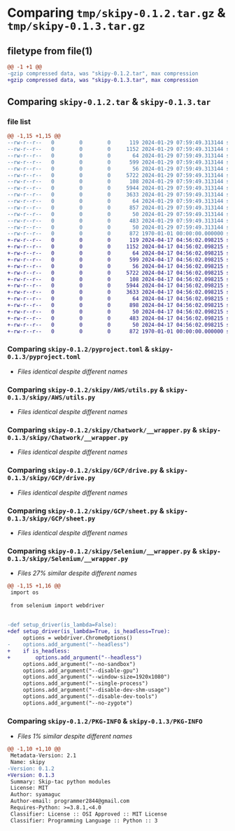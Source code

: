 # Comparing `tmp/skipy-0.1.2.tar.gz` & `tmp/skipy-0.1.3.tar.gz`

## filetype from file(1)

```diff
@@ -1 +1 @@
-gzip compressed data, was "skipy-0.1.2.tar", max compression
+gzip compressed data, was "skipy-0.1.3.tar", max compression
```

## Comparing `skipy-0.1.2.tar` & `skipy-0.1.3.tar`

### file list

```diff
@@ -1,15 +1,15 @@
--rw-r--r--   0        0        0      119 2024-01-29 07:59:49.313144 skipy-0.1.2/README.md
--rw-r--r--   0        0        0     1152 2024-01-29 07:59:49.313144 skipy-0.1.2/pyproject.toml
--rw-r--r--   0        0        0       64 2024-01-29 07:59:49.313144 skipy-0.1.2/skipy/AWS/__init__.py
--rw-r--r--   0        0        0      599 2024-01-29 07:59:49.313144 skipy-0.1.2/skipy/AWS/utils.py
--rw-r--r--   0        0        0       56 2024-01-29 07:59:49.313144 skipy-0.1.2/skipy/Chatwork/__init__.py
--rw-r--r--   0        0        0     5722 2024-01-29 07:59:49.313144 skipy-0.1.2/skipy/Chatwork/__wrapper.py
--rw-r--r--   0        0        0      108 2024-01-29 07:59:49.313144 skipy-0.1.2/skipy/GCP/__init__.py
--rw-r--r--   0        0        0     5944 2024-01-29 07:59:49.313144 skipy-0.1.2/skipy/GCP/drive.py
--rw-r--r--   0        0        0     3633 2024-01-29 07:59:49.313144 skipy-0.1.2/skipy/GCP/sheet.py
--rw-r--r--   0        0        0       64 2024-01-29 07:59:49.313144 skipy-0.1.2/skipy/Selenium/__init__.py
--rw-r--r--   0        0        0      857 2024-01-29 07:59:49.313144 skipy-0.1.2/skipy/Selenium/__wrapper.py
--rw-r--r--   0        0        0       50 2024-01-29 07:59:49.313144 skipy-0.1.2/skipy/Slack/__init__.py
--rw-r--r--   0        0        0      483 2024-01-29 07:59:49.313144 skipy-0.1.2/skipy/Slack/__wrapper.py
--rw-r--r--   0        0        0       50 2024-01-29 07:59:49.313144 skipy-0.1.2/skipy/__init__.py
--rw-r--r--   0        0        0      872 1970-01-01 00:00:00.000000 skipy-0.1.2/PKG-INFO
+-rw-r--r--   0        0        0      119 2024-04-17 04:56:02.098215 skipy-0.1.3/README.md
+-rw-r--r--   0        0        0     1152 2024-04-17 04:56:02.098215 skipy-0.1.3/pyproject.toml
+-rw-r--r--   0        0        0       64 2024-04-17 04:56:02.098215 skipy-0.1.3/skipy/AWS/__init__.py
+-rw-r--r--   0        0        0      599 2024-04-17 04:56:02.098215 skipy-0.1.3/skipy/AWS/utils.py
+-rw-r--r--   0        0        0       56 2024-04-17 04:56:02.098215 skipy-0.1.3/skipy/Chatwork/__init__.py
+-rw-r--r--   0        0        0     5722 2024-04-17 04:56:02.098215 skipy-0.1.3/skipy/Chatwork/__wrapper.py
+-rw-r--r--   0        0        0      108 2024-04-17 04:56:02.098215 skipy-0.1.3/skipy/GCP/__init__.py
+-rw-r--r--   0        0        0     5944 2024-04-17 04:56:02.098215 skipy-0.1.3/skipy/GCP/drive.py
+-rw-r--r--   0        0        0     3633 2024-04-17 04:56:02.098215 skipy-0.1.3/skipy/GCP/sheet.py
+-rw-r--r--   0        0        0       64 2024-04-17 04:56:02.098215 skipy-0.1.3/skipy/Selenium/__init__.py
+-rw-r--r--   0        0        0      898 2024-04-17 04:56:02.098215 skipy-0.1.3/skipy/Selenium/__wrapper.py
+-rw-r--r--   0        0        0       50 2024-04-17 04:56:02.098215 skipy-0.1.3/skipy/Slack/__init__.py
+-rw-r--r--   0        0        0      483 2024-04-17 04:56:02.098215 skipy-0.1.3/skipy/Slack/__wrapper.py
+-rw-r--r--   0        0        0       50 2024-04-17 04:56:02.098215 skipy-0.1.3/skipy/__init__.py
+-rw-r--r--   0        0        0      872 1970-01-01 00:00:00.000000 skipy-0.1.3/PKG-INFO
```

### Comparing `skipy-0.1.2/pyproject.toml` & `skipy-0.1.3/pyproject.toml`

 * *Files identical despite different names*

### Comparing `skipy-0.1.2/skipy/AWS/utils.py` & `skipy-0.1.3/skipy/AWS/utils.py`

 * *Files identical despite different names*

### Comparing `skipy-0.1.2/skipy/Chatwork/__wrapper.py` & `skipy-0.1.3/skipy/Chatwork/__wrapper.py`

 * *Files identical despite different names*

### Comparing `skipy-0.1.2/skipy/GCP/drive.py` & `skipy-0.1.3/skipy/GCP/drive.py`

 * *Files identical despite different names*

### Comparing `skipy-0.1.2/skipy/GCP/sheet.py` & `skipy-0.1.3/skipy/GCP/sheet.py`

 * *Files identical despite different names*

### Comparing `skipy-0.1.2/skipy/Selenium/__wrapper.py` & `skipy-0.1.3/skipy/Selenium/__wrapper.py`

 * *Files 27% similar despite different names*

```diff
@@ -1,15 +1,16 @@
 import os
 
 from selenium import webdriver
 
 
-def setup_driver(is_lambda=False):
+def setup_driver(is_lambda=True, is_headless=True):
     options = webdriver.ChromeOptions()
-    options.add_argument("--headless")
+    if is_headless:
+        options.add_argument("--headless")
     options.add_argument("--no-sandbox")
     options.add_argument("--disable-gpu")
     options.add_argument("--window-size=1920x1080")
     options.add_argument("--single-process")
     options.add_argument("--disable-dev-shm-usage")
     options.add_argument("--disable-dev-tools")
     options.add_argument("--no-zygote")
```

### Comparing `skipy-0.1.2/PKG-INFO` & `skipy-0.1.3/PKG-INFO`

 * *Files 1% similar despite different names*

```diff
@@ -1,10 +1,10 @@
 Metadata-Version: 2.1
 Name: skipy
-Version: 0.1.2
+Version: 0.1.3
 Summary: Skip-tac python modules
 License: MIT
 Author: syamaguc
 Author-email: programmer2844@gmail.com
 Requires-Python: >=3.8.1,<4.0
 Classifier: License :: OSI Approved :: MIT License
 Classifier: Programming Language :: Python :: 3
```

